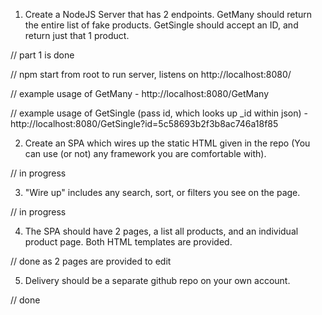 1. Create a NodeJS Server that has 2 endpoints. GetMany should return the entire list of fake products. 
GetSingle should accept an ID, and return just that 1 product. 

// part 1 is done

// npm start from root to run server, listens on http://localhost:8080/

// example usage of GetMany - http://localhost:8080/GetMany

// example usage of GetSingle (pass id, which looks up _id within json) - http://localhost:8080/GetSingle?id=5c58693b2f3b8ac746a18f85

2. Create an SPA which wires up the static HTML given in the repo (You can use (or not) any framework you are comfortable with).

// in progress

3. "Wire up" includes any search, sort, or filters you see on the page.

// in progress

4. The SPA should have 2 pages, a list all products, and an individual product page. Both HTML templates are provided.

// done as 2 pages are provided to edit

5. Delivery should be a separate github repo on your own account. 

// done
